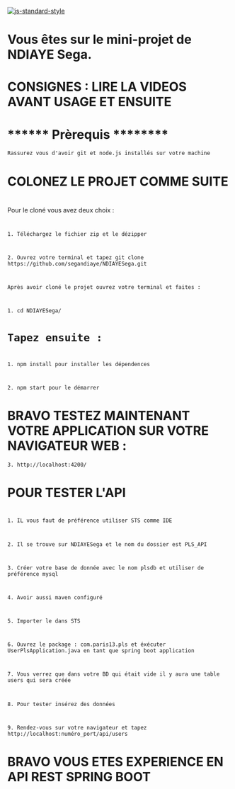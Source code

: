 [![js-standard-style](https://galilee.univ-paris13.fr/wp-content/uploads/logo-Institut-Galilee-UP13.jpg)](https://galilee.univ-paris13.fr/)
# 
# Vous êtes sur le mini-projet de NDIAYE Sega.
# 
# CONSIGNES : LIRE LA VIDEOS AVANT USAGE ET ENSUITE
# 
# ****** Prèrequis ********
`Rassurez vous d'avoir git et node.js installés sur votre machine`
# 
# 
# COLONEZ LE PROJET COMME SUITE
# 
Pour le cloné vous avez deux choix :
# 
`1.	Téléchargez le fichier zip et le dézipper`
# 
`2. Ouvrez votre terminal et tapez git clone https://github.com/segandiaye/NDIAYESega.git`
# 
`Après avoir cloné le projet ouvrez votre terminal et faites :` 
# 
`1.	cd NDIAYESega/`
# `Tapez ensuite : `
# 
`1.	npm install pour installer les dépendences`
# 
`2.	npm start pour le démarrer`
# 
# BRAVO TESTEZ MAINTENANT VOTRE APPLICATION SUR VOTRE NAVIGATEUR WEB :
`3.	http://localhost:4200/`
# 
# 
# POUR TESTER L'API
# 
`1.	IL vous faut de préférence utiliser STS comme IDE ` 
# 
`2.	Il se trouve sur NDIAYESega et le nom du dossier est PLS_API` 
# 
`3.	Créer votre base de donnée avec le nom plsdb et utiliser de préférence mysql`
# 
`4.	Avoir aussi maven configuré` 
# 
`5.	Importer le dans STS` 
# 
`6.	Ouvrez le package : com.paris13.pls et éxécuter UserPlsApplication.java en tant que spring boot application` 
# 
`7.	Vous verrez que dans votre BD qui était vide il y aura une table users qui sera créée`
# 
`8.	Pour tester insérez des données`
# 
`9.	Rendez-vous sur votre navigateur et tapez http://localhost:numéro_port/api/users`
# BRAVO VOUS ETES EXPERIENCE EN API REST SPRING BOOT



